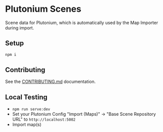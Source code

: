 # Plutonium Scenes

Scene data for Plutonium, which is automatically used by the Map Importer during import.

## Setup

```bash
npm i
```

## Contributing

See the [CONTRIBUTING.md](CONTRIBUTING.md) documentation.

## Local Testing

- `npm run serve:dev`
- Set your Plutonium Config "Import (Maps)" -> "Base Scene Repository URL" to `http://localhost:5002`
- Import map(s)
